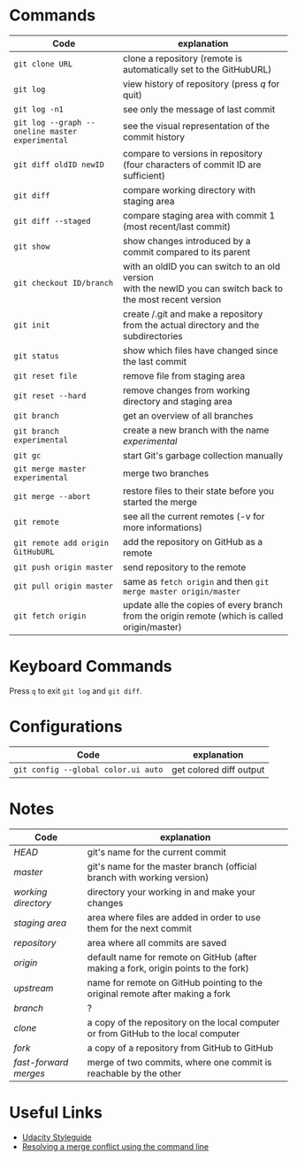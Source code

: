 # Commands
| Code                                            | explanation                                                  |
| ----------------------------------------------- | ------------------------------------------------------------ |
| `git clone URL`                                 | clone a repository (remote is automatically set to the GitHubURL) |
| `git log`                                       | view history of repository (press *q* for quit)              |
| `git log -n1`                                   | see only the message of last commit                          |
| `git log --graph --oneline master experimental` | see the visual representation of the commit history          |
| `git diff oldID newID`                          | compare to versions in repository (four characters of commit ID are sufficient) |
| `git diff`                                      | compare working directory with staging area                  |
| `git diff --staged`                             | compare staging area with commit 1 (most recent/last commit) |
| `git show`                                      | show changes introduced by a commit compared to its parent   |
| `git checkout ID/branch`                        | with an oldID you can switch to an old version<br />with the newID you can switch back to the most recent version |
| `git init`                                      | create /.git and make a repository from the actual directory and the subdirectories |
| `git status`                                    | show which files have changed since the last commit          |
| `git reset file`                                | remove file from staging area                                |
| `git reset --hard`                              | remove changes from working directory and staging area       |
| `git branch`                                    | get an overview of all branches                              |
| `git branch experimental`                       | create a new branch with the name *experimental*             |
| `git gc`                                        | start Git's garbage collection manually                      |
| `git merge master experimental`                 | merge two branches                                           |
| `git merge --abort`                             | restore files to their state before you started the merge    |
| `git remote`                                    | see all the current remotes (-v for more informations)       |
| `git remote add origin GitHubURL`               | add the repository on GitHub as a remote                     |
| `git push origin master`                        | send repository to the remote                                |
| `git pull origin master`                        | same as `fetch origin` and then `git merge master origin/master` |
| `git fetch origin`                              | update alle the copies of every branch from the origin remote (which is called origin/master) |


# Keyboard Commands
Press `q` to exit `git log` and `git diff`.

# Configurations
| Code                                | explanation             |
| ----------------------------------- | ----------------------- |
| `git config --global color.ui auto` | get colored diff output |

# Notes

| Code                  | explanation                                                  |
| --------------------- | ------------------------------------------------------------ |
| *HEAD*                | git's name for the current commit                            |
| *master*              | git's name for the master branch (official branch with working version) |
| *working directory*   | directory your working in and make your changes              |
| *staging area*        | area where files are added in order to use them for the next commit |
| *repository*          | area where all commits are saved                             |
| *origin*              | default name for remote on GitHub (after making a fork, origin points to the fork) |
| *upstream*            | name for remote on GitHub pointing to the original remote after making a fork |
| *branch*              | ?                                                            |
| *clone*               | a copy of the repository on the local computer or from GitHub to the local computer |
| *fork*                | a copy of a repository from GitHub to GitHub                 |
| *fast-forward merges* | merge of two commits, where one commit is reachable by the other |

# Useful Links

* [Udacity Styleguide](http://udacity.github.io/git-styleguide/)
* [Resolving a merge conflict using the command line](https://help.github.com/articles/resolving-a-merge-conflict-using-the-command-line/)


